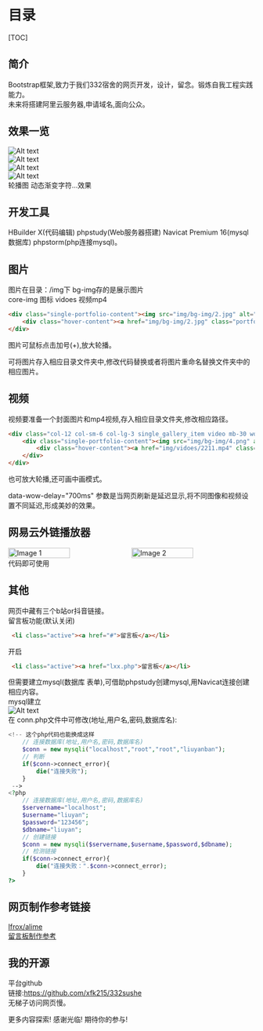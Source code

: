 
# 目录

[TOC]  

## 简介

Bootstrap框架,致力于我们332宿舍的网页开发，设计，留念。锻炼自我工程实践能力。  
未来将搭建阿里云服务器,申请域名,面向公众。

## 效果一览

![Alt text](<屏幕截图 2023-11-26 145338.png>)  
![Alt text](<屏幕截图 2023-11-26 145407.png>)  
![Alt text](<屏幕截图 2023-11-26 145449.png>)  
![Alt text](<屏幕截图 2023-11-26 145652.png>)  
轮播图 动态渐变字符...效果

## 开发工具

HBuilder X(代码编辑) phpstudy(Web服务器搭建) Navicat Premium 16(mysql数据库) phpstorm(php连接mysql)。  

## 图片

图片在目录：/img下 bg-img存的是展示图片  
core-img 图标 vidoes 视频mp4

```HTML
<div class="single-portfolio-content"><img src="img/bg-img/2.jpg" alt="">
    <div class="hover-content"><a href="img/bg-img/2.jpg" class="portfolio-img">+</a></div>
</div>
```

图片可鼠标点击加号(+),放大轮播。

可将图片存入相应目录文件夹中,修改代码替换或者将图片重命名替换文件夹中的相应图片。  

## 视频

视频要准备一个封面图片和mp4视频,存入相应目录文件夹,修改相应路径。

```HTML
<div class="col-12 col-sm-6 col-lg-3 single_gallery_item video mb-30 wow fadeInUp" data-wow-delay="700ms">
    <div class="single-portfolio-content"><img src="img/bg-img/4.png" alt="">
        <div class="hover-content"><a href="img/vidoes/2211.mp4" class="video-play-btn"><i class="arrow_triangle-right"></i></a></div>
    </div>
</div>
```

也可放大轮播,还可画中画模式。  

data-wow-delay="700ms"  参数是当网页刷新是延迟显示,将不同图像和视频设置不同延迟,形成美妙的效果。

## 网易云外链播放器

<div style="display: flex; flex-direction: row;">
  <img src="屏幕截图 2023-11-26 162230.png" alt="Image 1" style="width: 50%;">
  <img src="屏幕截图 2023-11-26 162315.png" alt="Image 2" style="width: 50%;">
</div>  
代码即可使用  
  
## 其他

网页中藏有三个b站or抖音链接。  
留言板功能(默认关闭)

``` HTML
 <li class="active"><a href="#">留言板</a></li>
```

开启

```HTML
 <li class="active"><a href="lxx.php">留言板</a></li>
```

但需要建立mysql(数据库 表单),可借助phpstudy创建mysql,用Navicat连接创建相应内容。  
mysql建立  
![Alt text](<屏幕截图 2023-11-26 154901.png>)  
在 conn.php文件中可修改(地址,用户名,密码,数据库名):

```php
<!-- 这个php代码也能换成这样
    // 连接数据库(地址,用户名,密码,数据库名)
    $conn = new mysqli("localhost","root","root","liuyanban");
    // 判断
    if($conn->connect_error){
        die("连接失败");
    }
 -->
<?php
    // 连接数据库(地址,用户名,密码,数据库名)
    $servername="localhost";
    $username="liuyan";
    $password="123456";
    $dbname="liuyan";
    // 创建链接
    $conn = new mysqli($servername,$username,$password,$dbname);
    // 检测链接
    if($conn->connect_error){
        die("连接失败：".$conn->connect_error);
    }
?>
```

## 网页制作参考链接

[Ifrox/alime](https://github.com/lfrox/alime)  
[留言板制作参考](https://www.bilibili.com/video/BV1By4y1r7s1/?spm_id_from=333.337.search-card.all.click)  

## 我的开源

平台github  
链接:https://github.com/xfk215/332sushe  
无梯子访问网页慢。  

更多内容探索! 感谢光临! 期待你的参与!
